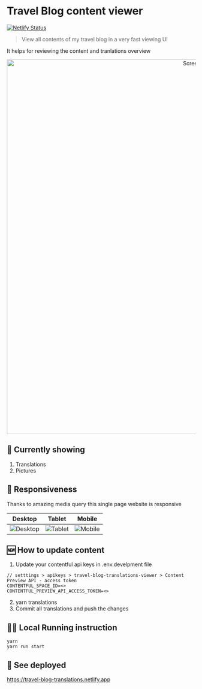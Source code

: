 # Travel Blog content viewer

[![Netlify Status](https://api.netlify.com/api/v1/badges/475d5800-8d51-4327-a1d6-b834d3ff8a65/deploy-status)](https://app.netlify.com/sites/travel-blog-translations/deploys)

> View all contents of my travel blog in a very fast viewing UI

It helps for reviewing the content and tranlations overview

<p align="center">
  <img height="auto" width="1000px" alt="Screenshot" src="https://cdn.jsdelivr.net/gh/ayonious/translations-viewer@master/documentation/screenshot.desktop.2.png">
</p>

## 🔬 Currently showing

1. Translations
2. Pictures

## 📱 Responsiveness

Thanks to amazing media query this single page website is responsive

| Desktop                                                                                                            | Tablet                                                                                                           | Mobile                                                                                                           |
| ------------------------------------------------------------------------------------------------------------------ | ---------------------------------------------------------------------------------------------------------------- | ---------------------------------------------------------------------------------------------------------------- |
| ![Desktop](https://cdn.jsdelivr.net/gh/ayonious/translations-viewer@master/documentation/screenshot.desktop.2.png) | ![Tablet](https://cdn.jsdelivr.net/gh/ayonious/translations-viewer@master/documentation/screenshot.tablet.2.png) | ![Mobile](https://cdn.jsdelivr.net/gh/ayonious/translations-viewer@master/documentation/screenshot.mobile.2.png) |

## 🆕 How to update content

1. Update your contentful api keys in .env.develpment file

```text
// setttings > apikeys > travel-blog-translations-viewer > Content Preview API - access token
CONTENTFUL_SPACE_ID=<>
CONTENTFUL_PREVIEW_API_ACCESS_TOKEN=<>
```

2. yarn translations
3. Commit all translations and push the changes

## 🏃‍♂️ Local Running instruction

```
yarn
yarn run start
```

## 🚀 See deployed

https://travel-blog-translations.netlify.app
